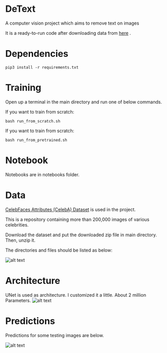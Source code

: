 # DeText
A computer vision project which aims to remove text on images

It is a ready-to-run code after downloading data from [here](https://www.kaggle.com/jessicali9530/celeba-dataset) .

# Dependencies

```pip3 install -r requirements.txt```

# Training

Open up a terminal in the main directory and run one of below commands.

If you want to train from scratch:

```bash run_from_scratch.sh ```

If you want to train from scratch:

```bash run_from_pretrained.sh ```

# Notebook

Notebooks are in notebooks folder.

# Data
[CelebFaces Attributes (CelebA) Dataset](https://www.kaggle.com/jessicali9530/celeba-dataset) is used in the project.

This is a repository containing more than 200,000 images of various celebrities.

Download the dataset and put the downloaded zip file in main directory. Then, unzip it.

The directories and files should be listed as below:

![alt text](tree.png)

# Architecture

UNet is used as architecture. I customized it a little. About 2 million Parameters.
![alt text](https://github.com/MuhammedBuyukkinaci/TensorFlow-Image-Classification-Convolutional-Neural-Networks/blob/master/alexnet_architecture.png) 

# Predictions
Predictions for some testing images are below.

![alt text](results.png)
